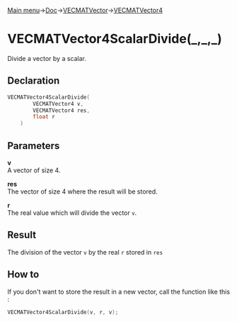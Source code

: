 [Main menu](../../../../Readme.md)->[Doc](../../../VECMATKit.md)->[VECMATVector](../../VECMATVector.md)->[VECMATVector4](../../VECMATVector4.md)

# VECMATVector4ScalarDivide(\_,\_,\_)
Divide a vector by a scalar.

## **Declaration**
```C
VECMATVector4ScalarDivide(
        VECMATVector4 v,
        VECMATVector4 res,
        float r
    )
```


## **Parameters**
**v**  
A vector of size 4.

**res**  
The vector of size 4 where the result will be stored.

**r**  
The real value which will divide the vector `v`.

## **Result**
The division of the vector `v` by the real `r` stored in `res`

## **How to**
If you don't want to store the result in a new vector, call the function like this :

```C
VECMATVector4ScalarDivide(v, r, v);
```
